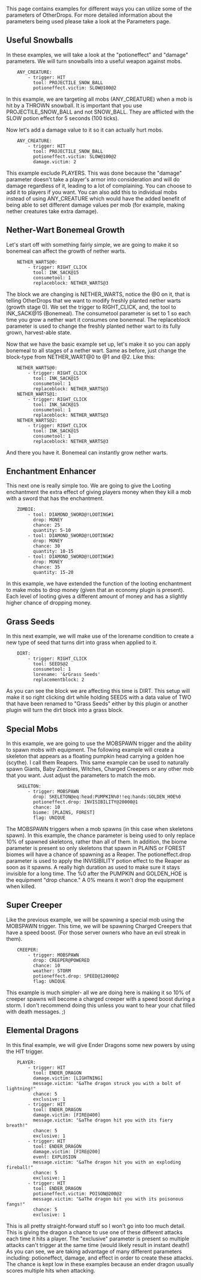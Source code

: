 This page contains examples for different ways you can utilize some of the parameters of OtherDrops. For more detailed information about the parameters being used please take a look at the Parameters page.

## Useful Snowballs
In these examples, we will take a look at the "potioneffect" and "damage" parameters. We will turn snowballs into a useful weapon against mobs.
```
    ANY_CREATURE:
        - trigger: HIT
          tool: PROJECTILE_SNOW_BALL
          potioneffect.victim: SLOW@100@2
```
In this example, we are targeting all mobs (ANY_CREATURE) when a mob is hit by a THROWN snowball. It is important that you use PROJECTILE_SNOW_BALL and not SNOW_BALL. They are afflicted with the SLOW potion effect for 5 seconds (100 ticks). 

Now let's add a damage value to it so it can actually hurt mobs.
```
    ANY_CREATURE:
        - trigger: HIT
          tool: PROJECTILE_SNOW_BALL
          potioneffect.victim: SLOW@100@2
          damage.victim: 2
```
This example exclude PLAYERS. This was done because the "damage" parameter doesn't take a player's armor into consideration and will do damage regardless of it, leading to a lot of complaining. You can choose to add it to players if you want. You can also add this to individual mobs instead of using ANY_CREATURE which would have the added benefit of being able to set different damage values per mob (for example, making nether creatures take extra damage).

## Nether-Wart Bonemeal Growth
Let's start off with something fairly simple, we are going to make it so bonemeal can affect the growth of nether warts.
```
    NETHER_WARTS@0:
        - trigger: RIGHT_CLICK
          tool: INK_SACK@15
          consumetool: 1
          replaceblock: NETHER_WARTS@3
```
The block we are changing is NETHER_WARTS, notice the @0 on it, that is telling OtherDrops that we want to modify freshly planted nether warts (growth stage 0). We set the trigger to RIGHT_CLICK, and, the tool to INK_SACK@15 (Bonemeal). The consumetool parameter is set to 1 so each time you grow a nether wart it consumes one bonemeal. The replaceblock parameter is used to change the freshly planted nether wart to its fully grown, harvest-able state.

Now that we have the basic example set up, let's make it so you can apply bonemeal to all stages of a nether wart. Same as before, just change the block-type from NETHER_WART@0 to @1 and @2. Like this:
```
    NETHER_WARTS@0:
        - trigger: RIGHT_CLICK
          tool: INK_SACK@15
          consumetool: 1
          replaceblock: NETHER_WARTS@3
    NETHER_WARTS@1:
        - trigger: RIGHT_CLICK
          tool: INK_SACK@15
          consumetool: 1
          replaceblock: NETHER_WARTS@3
    NETHER_WARTS@2:
        - trigger: RIGHT_CLICK
          tool: INK_SACK@15
          consumetool: 1
          replaceblock: NETHER_WARTS@3
```
And there you have it. Bonemeal can instantly grow nether warts.

## Enchantment Enhancer
This next one is really simple too. We are going to give the Looting enchantment the extra effect of giving players money when they kill a mob with a sword that has the enchantment.
```
    ZOMBIE:
        - tool: DIAMOND_SWORD@!LOOTING#1
          drop: MONEY
          chance: 25
          quantity: 5-10
        - tool: DIAMOND_SWORD@!LOOTING#2
          drop: MONEY
          chance: 30
          quantity: 10-15
        - tool: DIAMOND_SWORD@!LOOTING#3
          drop: MONEY
          chance: 35
          quantity: 15-20
```
In this example, we have extended the function of the looting enchantment to make mobs to drop money (given that an economy plugin is present). Each level of looting gives a different amount of money and has a slightly higher chance of dropping money.

## Grass Seeds
In this next example, we will make use of the lorename condition to create a new type of seed that turns dirt into grass when applied to it.
```
    DIRT:
        - trigger: RIGHT_CLICK
          tool: SEEDS@2
          consumetool: 1
          lorename: '&rGrass Seeds'
          replacementblock: 2
```
As you can see the block we are affecting this time is DIRT. This setup will make it so right clicking dirt while holding SEEDS with a data value of TWO that have been renamed to "Grass Seeds" either by this plugin or another plugin will turn the dirt block into a grass block.

## Special Mobs
In this example, we are going to use the MOBSPAWN trigger and the ability to spawn mobs with equipment. The following example will create a skeleton that appears as a floating pumpkin head carrying a golden hoe (scythe). I call them Reapers. This same example can be used to naturally spawn Giants, Baby Zombies, Witches, Charged Creepers or any other mob that you want. Just adjust the parameters to match the mob.
```
    SKELETON:
        - trigger: MOBSPAWN
          drop: SKELETON@eq:head:PUMPKIN%0!!eq:hands:GOLDEN_HOE%0
          potioneffect.drop: INVISIBILITY@20000@1
          chance: 10
          biome: [PLAINS, FOREST]
          flag: UNIQUE
```
The MOBSPAWN triggers when a mob spawns (in this case when skeletons spawn). In this example, the chance parameter is being used to only replace 10% of spawned skeletons, rather than all of them. In addition, the biome parameter is present so only skeletons that spawn in PLAINS or FOREST biomes will have a chance of spawning as a Reaper. The potioneffect.drop parameter is used to apply the INVISIBILITY potion effect to the Reaper as soon as it spawns. A really high duration as used to make sure it stays invisible for a long time. The %0 after the PUMPKIN and GOLDEN_HOE is the equipment "drop chance." A 0% means it won't drop the equipment when killed.

## Super Creeper
Like the previous example, we will be spawning a special mob using the MOBSPAWN trigger. This time, we will be spawning Charged Creepers that have a speed boost. (For those server owners who have an evil streak in them).
```
    CREEPER:
        - trigger: MOBSPAWN
          drop: CREEPER@POWERED
          chance: 10
          weather: STORM
          potioneffect.drop: SPEED@12000@2
          flag: UNIQUE
```
This example is much simpler- all we are doing here is making it so 10% of creeper spawns will become a charged creeper with a speed boost during a storm. I don't recommend doing this unless you want to hear your chat filled with death messages. ;)

## Elemental Dragons
In this final example, we will give Ender Dragons some new powers by using the HIT trigger.
```
    PLAYER:
        - trigger: HIT
          tool: ENDER_DRAGON
          damage.victim: [LIGHTNING]
          message.victim: "&aThe dragon struck you with a bolt of lightning!"
          chance: 5
          exclusive: 1
        - trigger: HIT
          tool: ENDER_DRAGON
          damage.victim: [FIRE@400]
          message.victim: "&aThe dragon hit you with its fiery breath!"
          chance: 5
          exclusive: 1
        - trigger: HIT
          tool: ENDER_DRAGON
          damage.victim: [FIRE@200]
          event: EXPLOSION
          message.victim: "&aThe dragon hit you with an exploding fireball!"
          chance: 5
          exclusive: 1
        - trigger: HIT
          tool: ENDER_DRAGON
          potioneffect.victim: POISON@200@2
          message.victim: "&aThe dragon bit you with its poisonous fangs!"
          chance: 5
          exclusive: 1
```
This is all pretty straight-forward stuff so I won't go into too much detail. This is giving the dragon a chance to use one of these different attacks each time it hits a player. The "exclusive" parameter is present so multiple attacks can't trigger at the same time (would likely result in instant death!) As you can see, we are taking advantage of many different parameters including: potioneffect, damage, and effect in order to create these attacks. The chance is kept low in these examples because an ender dragon usually scores multiple hits when attacking.